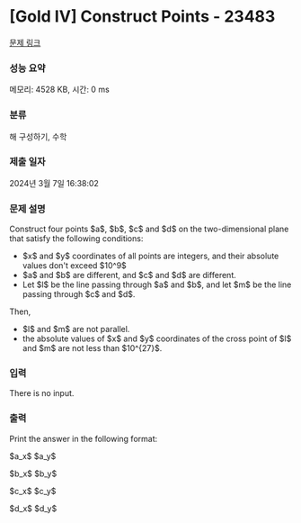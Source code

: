 # [Gold IV] Construct Points - 23483 

[문제 링크](https://www.acmicpc.net/problem/23483) 

### 성능 요약

메모리: 4528 KB, 시간: 0 ms

### 분류

해 구성하기, 수학

### 제출 일자

2024년 3월 7일 16:38:02

### 문제 설명

<p>Construct four points $a$, $b$, $c$ and $d$ on the two-dimensional plane that satisfy the following conditions:</p>

<ul>
	<li>$x$ and $y$ coordinates of all points are integers, and their absolute values don't exceed $10^9$</li>
	<li>$a$ and $b$ are different, and $c$ and $d$ are different.</li>
	<li>Let $l$ be the line passing through $a$ and $b$, and let $m$ be the line passing through $c$ and $d$.</li>
</ul>

<p>Then,</p>

<ul>
	<li>$l$ and $m$ are not parallel.</li>
	<li>the absolute values of $x$ and $y$ coordinates of the cross point of $l$ and $m$ are not less than $10^{27}$.</li>
</ul>

### 입력 

 <p>There is no input.</p>

### 출력 

 <p>Print the answer in the following format:</p>

<p>$a_x$ $a_y$</p>

<p>$b_x$ $b_y$</p>

<p>$c_x$ $c_y$</p>

<p>$d_x$ $d_y$</p>

